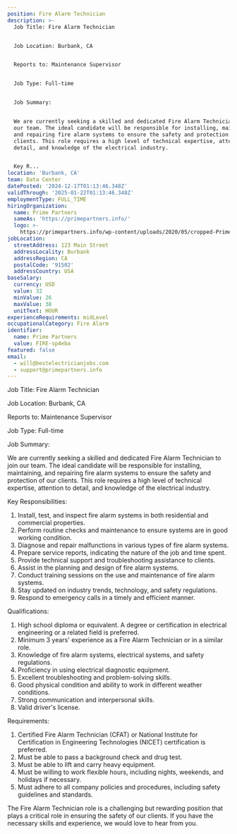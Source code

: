```yaml
---
position: Fire Alarm Technician
description: >-
  Job Title: Fire Alarm Technician


  Job Location: Burbank, CA


  Reports to: Maintenance Supervisor


  Job Type: Full-time


  Job Summary:


  We are currently seeking a skilled and dedicated Fire Alarm Technician to join
  our team. The ideal candidate will be responsible for installing, maintaining,
  and repairing fire alarm systems to ensure the safety and protection of our
  clients. This role requires a high level of technical expertise, attention to
  detail, and knowledge of the electrical industry.


  Key R...
location: 'Burbank, CA'
team: Data Center
datePosted: '2024-12-17T01:13:46.348Z'
validThrough: '2025-01-22T01:13:46.348Z'
employmentType: FULL_TIME
hiringOrganization:
  name: Prime Partners
  sameAs: 'https://primepartners.info/'
  logo: >-
    https://primepartners.info/wp-content/uploads/2020/05/cropped-Prime-Partners-Logo-NO-BG-1-1.png
jobLocation:
  streetAddress: 123 Main Street
  addressLocality: Burbank
  addressRegion: CA
  postalCode: '91502'
  addressCountry: USA
baseSalary:
  currency: USD
  value: 32
  minValue: 26
  maxValue: 38
  unitText: HOUR
experienceRequirements: midLevel
occupationalCategory: Fire Alarm
identifier:
  name: Prime Partners
  value: FIRE-sp4eba
featured: false
email:
  - will@bestelectricianjobs.com
  - support@primepartners.info
---
```




Job Title: Fire Alarm Technician

Job Location: Burbank, CA

Reports to: Maintenance Supervisor

Job Type: Full-time

Job Summary:

We are currently seeking a skilled and dedicated Fire Alarm Technician to join our team. The ideal candidate will be responsible for installing, maintaining, and repairing fire alarm systems to ensure the safety and protection of our clients. This role requires a high level of technical expertise, attention to detail, and knowledge of the electrical industry.

Key Responsibilities:

1. Install, test, and inspect fire alarm systems in both residential and commercial properties.
2. Perform routine checks and maintenance to ensure systems are in good working condition.
3. Diagnose and repair malfunctions in various types of fire alarm systems.
4. Prepare service reports, indicating the nature of the job and time spent.
5. Provide technical support and troubleshooting assistance to clients.
6. Assist in the planning and design of fire alarm systems.
7. Conduct training sessions on the use and maintenance of fire alarm systems.
8. Stay updated on industry trends, technology, and safety regulations.
9. Respond to emergency calls in a timely and efficient manner.

Qualifications:

1. High school diploma or equivalent. A degree or certification in electrical engineering or a related field is preferred.
2. Minimum 3 years' experience as a Fire Alarm Technician or in a similar role.
3. Knowledge of fire alarm systems, electrical systems, and safety regulations.
4. Proficiency in using electrical diagnostic equipment.
5. Excellent troubleshooting and problem-solving skills.
6. Good physical condition and ability to work in different weather conditions.
7. Strong communication and interpersonal skills.
8. Valid driver's license.

Requirements:

1. Certified Fire Alarm Technician (CFAT) or National Institute for Certification in Engineering Technologies (NICET) certification is preferred.
2. Must be able to pass a background check and drug test.
3. Must be able to lift and carry heavy equipment.
4. Must be willing to work flexible hours, including nights, weekends, and holidays if necessary.
5. Must adhere to all company policies and procedures, including safety guidelines and standards.

The Fire Alarm Technician role is a challenging but rewarding position that plays a critical role in ensuring the safety of our clients. If you have the necessary skills and experience, we would love to hear from you.
